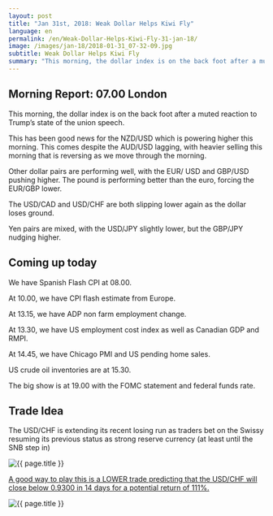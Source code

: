 ```yaml
---
layout: post
title: "Jan 31st, 2018: Weak Dollar Helps Kiwi Fly"
language: en
permalink: /en/Weak-Dollar-Helps-Kiwi-Fly-31-jan-18/
image: /images/jan-18/2018-01-31_07-32-09.jpg
subtitle: Weak Dollar Helps Kiwi Fly
summary: "This morning, the dollar index is on the back foot after a muted reaction to Trump’s state of the union speech. This has been good news for the NZD/USD which is powering higher this morning"
---
```

## Morning Report: 07.00 London

This morning, the dollar index is on the back foot after a muted reaction to Trump’s state of the union speech. 

This has been good news for the NZD/USD which is powering higher this morning. This comes despite the AUD/USD lagging, with heavier selling this morning that is reversing as we move through the morning. 

Other dollar pairs are performing well, with the EUR/ USD and GBP/USD pushing higher. The pound is performing better than the euro, forcing the EUR/GBP lower. 

The USD/CAD and USD/CHF are both slipping lower again as the dollar loses ground. 

Yen pairs are mixed, with the USD/JPY slightly lower, but the GBP/JPY nudging higher. 

## Coming up today 

We have Spanish Flash CPI at 08.00. 

At 10.00, we have CPI flash estimate from Europe. 

At 13.15, we have ADP non farm employment change. 

At 13.30, we have US employment cost index as well as Canadian GDP and RMPI. 

At 14.45, we have Chicago PMI and US pending home sales. 

US crude oil inventories are at 15.30. 

The big show is at 19.00 with the FOMC statement and federal funds rate. 

## Trade Idea

The USD/CHF is extending its recent losing run as traders bet on the Swissy resuming its previous status as strong reserve currency (at least until the SNB step in)

<img class="post-image" src="{{ site.url }}/images/jan-18/2018-01-31_07-32-09.jpg" alt="{{ page.title }}" title="{{ page.title }}">

<a href="%LINK%%?currency=GBP&market=major_pairs&duration_amount=14&duration_units=d&expiry_type=duration&amount=10&amount_type=payout&underlying=frxUSDCHF&formname=higherlower&barrier=0.9300" target="_blank">A good way to play this is a LOWER trade predicting that the USD/CHF will close below 0.9300 in 14 days for a potential return of 111%.</a>

<img class="post-image" src="{{ site.url }}/images/jan-18/2018-01-31_07-30-41.jpg" alt="{{ page.title }}" title="{{ page.title }}">

